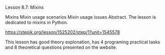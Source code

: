 Lesson 8.7: Mixins

Mixins
Mixin usage scenarios
Mixin usage issues
Abstract. The lesson is dedicated to mixins in Python.

https://stepik.org/lesson/1525202/step/1?unit=1545578

This lesson has good theory explonation, has 4 programing practical tasks and 8 theoretical questions presented on the website.
